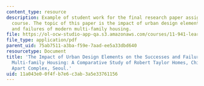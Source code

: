 ```yaml
---
content_type: resource
description: Example of student work for the final research paper assignment of the
  course. The topic of this paper is the impact of urban design elements on the successes
  and failures of modern multi-family housing.
file: https://ol-ocw-studio-app-qa.s3.amazonaws.com/courses/11-941-learning-by-comparison-first-world-third-world-cities-fall-2008/11a043e00f4fb7e6c3ab3a5e33761156_MIT11_941f08_proj03_G09_17739UrbnDsgn_final.pdf
file_type: application/pdf
parent_uid: 75ab7511-a3ba-f59e-7aad-ee5a33dbd640
resourcetype: Document
title: 'The Impact of Urban Design Elements on the Successes and Failures of Modern
  Multi-family Housing: A Comparative Study of Robert Taylor Homes, Chicago, and HanGang
  Apart Complex, Seoul.'
uid: 11a043e0-0f4f-b7e6-c3ab-3a5e33761156
---
```

